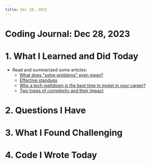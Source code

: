 ```yaml
---
title: Dec 28, 2023
---
```


# Coding Journal: Dec 28, 2023

# 1. What I Learned and Did Today
- Read and summarized some articles:
    - [What does "solve problems" even mean?](https://quinnle.io/docs/tech-blogs/swizec/post_12)
    - [Effective standups](https://quinnle.io/docs/tech-blogs/swizec/post_13)
    - [Why a tech meltdown is the best time to invest in your career?](https://quinnle.io/docs/tech-blogs/swizec/post_11)
    - [Two types of complexity and their impact](https://quinnle.io/docs/tech-blogs/swizec/post_14)

# 2. Questions I Have

# 3. What I Found Challenging

# 4. Code I Wrote Today

